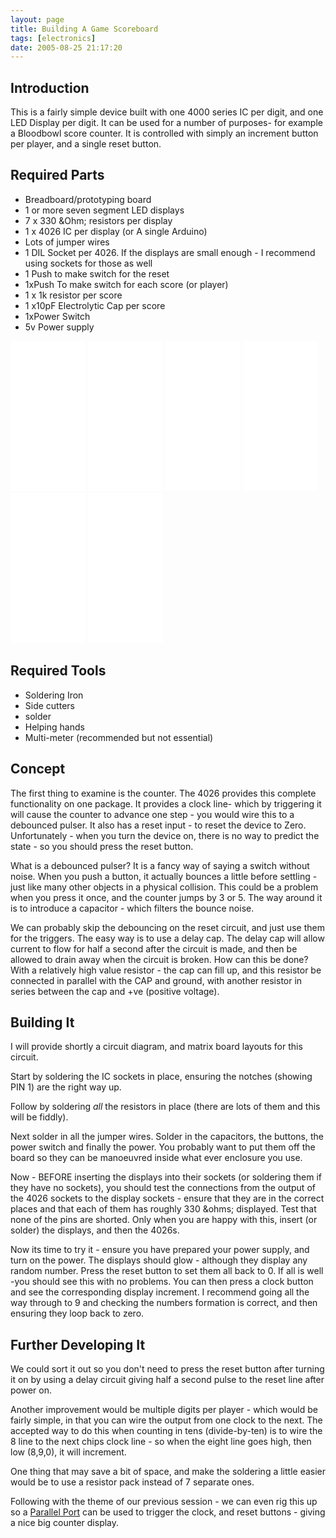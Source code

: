 ```yaml
---
layout: page
title: Building A Game Scoreboard
tags: [electronics]
date: 2005-08-25 21:17:20
---
```

## Introduction

This is a fairly simple device built with one 4000 series IC per digit, and one LED Display per digit. It can be used for a number of purposes- for example a Bloodbowl score counter. It is controlled with simply an increment button per player, and a single reset button.

## Required Parts

* Breadboard/prototyping board
* 1 or more seven segment LED displays 
* 7 x 330 &amp;Ohm; resistors per display
* 1 x 4026 IC per display (or A single Arduino)
* Lots of jumper wires
* 1 DIL Socket per 4026. If the displays are small enough - I recommend using sockets for those as well
* 1 Push to make switch for the reset
* 1xPush To make switch for each score (or player)
* 1 x 1k resistor per score
* 1 x10pF Electrolytic Cap per score
* 1xPower Switch
* 5v Power supply

<iframe style="width:120px;height:240px;" marginwidth="0" marginheight="0" scrolling="no" frameborder="0" src="//ws-eu.amazon-adsystem.com/widgets/q?ServiceVersion=20070822&OneJS=1&Operation=GetAdHtml&MarketPlace=GB&source=ss&ref=as_ss_li_til&ad_type=product_link&tracking_id=orionrobots-21&language=en_GB&marketplace=amazon&region=GB&placement=B07GTSQV9S&asins=B07GTSQV9S&linkId=82ee8f77d920264d2ff37ac6cf2e1e98&show_border=true&link_opens_in_new_window=true"></iframe><!-- led displays-->
<iframe style="width:120px;height:240px;" marginwidth="0" marginheight="0" scrolling="no" frameborder="0" src="//ws-eu.amazon-adsystem.com/widgets/q?ServiceVersion=20070822&OneJS=1&Operation=GetAdHtml&MarketPlace=GB&source=ss&ref=as_ss_li_til&ad_type=product_link&tracking_id=orionrobots-21&language=en_GB&marketplace=amazon&region=GB&placement=B07DK2T7MY&asins=B07DK2T7MY&linkId=ff7611d0de64983b6aaf802e15c70382&show_border=true&link_opens_in_new_window=true"></iframe><!-- resistor networks -->
<iframe style="width:120px;height:240px;" marginwidth="0" marginheight="0" scrolling="no" frameborder="0" src="//ws-eu.amazon-adsystem.com/widgets/q?ServiceVersion=20070822&OneJS=1&Operation=GetAdHtml&MarketPlace=GB&source=ss&ref=as_ss_li_til&ad_type=product_link&tracking_id=orionrobots-21&language=en_GB&marketplace=amazon&region=GB&placement=B072BMYZ18&asins=B072BMYZ18&linkId=a23f99e072fabcb6d2c661fbb04bc9c7&show_border=true&link_opens_in_new_window=true"></iframe><!-- arduino nanos - for ICs -->
<iframe style="width:120px;height:240px;" marginwidth="0" marginheight="0" scrolling="no" frameborder="0" src="//ws-eu.amazon-adsystem.com/widgets/q?ServiceVersion=20070822&OneJS=1&Operation=GetAdHtml&MarketPlace=GB&source=ss&ref=as_ss_li_til&ad_type=product_link&tracking_id=orionrobots-21&language=en_GB&marketplace=amazon&region=GB&placement=B08QS6961R&asins=B08QS6961R&linkId=0c14ddf5760b07dcaec823f6507e32f8&show_border=true&link_opens_in_new_window=true"></iframe><!-- jumper wires -->

<iframe style="width:120px;height:240px;" marginwidth="0" marginheight="0" scrolling="no" frameborder="0" src="//ws-eu.amazon-adsystem.com/widgets/q?ServiceVersion=20070822&OneJS=1&Operation=GetAdHtml&MarketPlace=GB&source=ss&ref=as_ss_li_til&ad_type=product_link&tracking_id=orionrobots-21&language=en_GB&marketplace=amazon&region=GB&placement=B01N67ICEC&asins=B01N67ICEC&linkId=4d20b8e0cfbb655e6274c116fdf9bdf5&show_border=true&link_opens_in_new_window=true"></iframe><!-- pushbuttons -->
<iframe style="width:120px;height:240px;" marginwidth="0" marginheight="0" scrolling="no" frameborder="0" src="//ws-eu.amazon-adsystem.com/widgets/q?ServiceVersion=20070822&OneJS=1&Operation=GetAdHtml&MarketPlace=GB&source=ss&ref=as_ss_li_til&ad_type=product_link&tracking_id=orionrobots-21&language=en_GB&marketplace=amazon&region=GB&placement=B07BMPVDMD&asins=B07BMPVDMD&linkId=700cf55692f56e93457284844ffc583d&show_border=true&link_opens_in_new_window=true"></iframe><!-- slide switch -->

## Required Tools

* Soldering Iron
* Side cutters
* solder
* Helping hands
* Multi-meter (recommended but not essential)

## Concept

The first thing to examine is the counter. The 4026 provides this complete functionality on one package. It provides a clock line- which by triggering it will cause the counter to advance one step - you would wire this to a debounced pulser. It also has a reset input - to reset the device to Zero. Unfortunately - when you turn the device on, there is no way to predict the state - so you should press the reset button.

What is a debounced pulser? It is a fancy way of saying a switch without noise. When you push a button, it actually bounces a little before settling - just like many other objects in a physical collision. This could be a problem when you press it once, and the counter jumps by 3 or 5. The way around it is to introduce a capacitor - which filters the bounce noise.

We can probably skip the debouncing on the reset circuit, and just use them for the triggers. The easy way is to use a delay cap. The delay cap will allow current to flow for half a second after the circuit is made, and then be allowed to drain away when the circuit is broken. How can this be done? With a relatively high value resistor - the cap can fill up, and this resistor be connected in parallel with the CAP and ground, with another resistor in series between the cap and +ve (positive voltage).

## Building It

I will provide shortly a circuit diagram, and matrix board layouts for this circuit.

Start by soldering the IC sockets in place, ensuring the notches (showing PIN 1) are the right way up.

Follow by soldering _all_ the resistors in place (there are lots of them and this will be fiddly).

Next solder in all the jumper wires. Solder in the capacitors, the buttons, the power switch and finally the power. You probably want to put them off the board so they can be manoeuvred inside what ever enclosure you use.

Now - BEFORE inserting the displays into their sockets (or soldering them if they have no sockets), you should test the connections from the output of the 4026 sockets to the display sockets - ensure that they are in the correct places and that each of them has roughly 330 &amp;ohms; displayed. Test that none of the pins are shorted. Only when you are happy with this, insert (or solder) the displays, and then the 4026s.

Now its time to try it - ensure you have prepared your power supply, and turn on the power. The displays should glow - although they display any random number. Press the reset button to set them all back to 0. If all is well -you should see this with no problems. You can then press a clock button and see the corresponding display increment. I recommend going all the way through to 9 and checking the numbers formation is correct, and then ensuring they loop back to zero.

## Further Developing It

We could sort it out so you don't need to press the reset button after turning it on by using a delay circuit giving half a second pulse to the reset line after power on.

Another improvement would be multiple digits per player - which would be fairly simple, in that you can wire the output from one clock to the next. The accepted way to do this when counting in tens (divide-by-ten) is to wire the 8 line to the next chips clock line - so when the eight line goes high, then low (8,9,0), it will increment.

One thing that may save a bit of space, and make the soldering a little easier would be to use a resistor pack instead of 7 separate ones.

Following with the theme of our previous session - we can even rig this up so a [Parallel Port](/wiki/parallel_port.html "Parallel Port") can be used to trigger the clock, and reset buttons - giving a nice big counter display.
